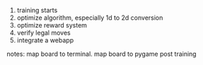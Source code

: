 1. training starts
2. optimize algorithm, especially 1d to 2d conversion
3. optimize reward system
3. verify legal moves 
4. integrate a webapp


notes:
map board to terminal. 
map board to pygame post training
